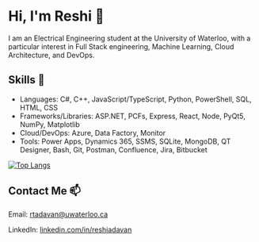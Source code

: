 # Hi, I'm Reshi 👋

I am an Electrical Engineering student at the University of Waterloo, with a particular interest in Full Stack engineering, Machine Learning, Cloud Architecture, and DevOps.

## Skills 🔭

- Languages: C#, C++, JavaScript/TypeScript, Python, PowerShell, SQL, HTML, CSS
- Frameworks/Libraries: ASP.NET, PCFs, Express, React, Node, PyQt5, NumPy, Matplotlib
- Cloud/DevOps: Azure, Data Factory, Monitor
- Tools: Power Apps, Dynamics 365, SSMS, SQLite, MongoDB, QT Designer, Bash, Git, Postman, Confluence, Jira, Bitbucket

[![Top Langs](https://github-readme-stats.vercel.app/api/top-langs/?username=ReshiAdavan&layout=compact&theme=dark)](https://github.com/anuraghazra/github-readme-stats)

## Contact Me 📫

Email: [rtadavan@uwaterloo.ca](mailto:rtadavan@uwaterloo.ca)

LinkedIn: [linkedin.com/in/reshiadavan](https://www.linkedin.com/in/reshiadavan/)

<!--
**ReshiAdavan/ReshiAdavan** is a ✨ _special_ ✨ repository because its `README.md` (this file) appears on your GitHub profile.

Here are some ideas to get you started:

- 🔭 I’m currently working on ...
- 🌱 I’m currently learning ...
- 👯 I’m looking to collaborate on ...
- 🤔 I’m looking for help with ...
- 💬 Ask me about ...
- 📫 How to reach me: ...
- 😄 Pronouns: ...
- ⚡ Fun fact: ...
-->
